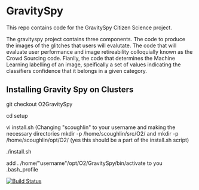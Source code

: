 # GravitySpy
This repo contains code for the GravitySpy Citizen Science project.

The gravityspy project contains three components. The code to produce the images of the glitches that users will evalutate. The code that will evaluate user performance and image retireability colloquially known as the Crowd Sourcing code. Fianlly, the code that determines the Machine Learning labelling of an image, speifically a set of values indicating the classifiers confidence that it belongs in a given category.

## Installing Gravity Spy on Clusters

git checkout O2GravitySpy

cd setup

vi install.sh (Changing "scoughlin" to your username and making the necessary directories mkdir -p /home/scoughlin/src/O2/ and mkdir -p /home/scoughlin/opt/O2/ (yes this should be a part of the install.sh script)

./install.sh

add . /home/"username"/opt/O2/GravitySpy/bin/activate to you .bash_profile

[![Build Status](https://travis-ci.org/scottcoughlin2014/GravitySpy.svg?branch=master)](https://travis-ci.org/scottcoughlin2014/GravitySpy)
